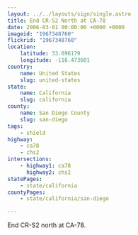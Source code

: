 ```yaml
---
layout: ../../layouts/sign/single.astro
title: End CR-S2 North at CA-78
date: 2006-03-01 00:00:00 +0000 +0000
imageid: "1967348760"
flickrid: "1967348760"
location:
    latitude: 33.096179
    longitude: -116.473601
country:
    name: United States
    slug: united-states
state:
    name: California
    slug: california
county:
    name: San Diego County
    slug: san-diego
tags:
    - shield
highway:
    - ca78
    - chs2
intersections:
    - highway1: ca78
      highway2: chs2
statePages:
    - state/california
countyPages:
    - state/california/san-diego

---
```

End CR-S2 north at CA-78.